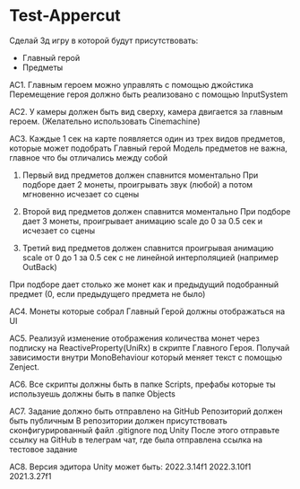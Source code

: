 # Test-Appercut

Сделай 3д игру в которой будут присутствовать:
- Главный герой
- Предметы

АС1. Главным героем можно управлять с помощью джойстика
Перемещение героя должно быть реализовано с помощью InputSystem

АС2. У камеры должен быть вид сверху, камера двигается за главным героем. (Желательно использовать Cinemachine)

АС3. Каждые 1 сек на карте появляется один из трех видов предметов, которые может подобрать Главный герой
Модель предметов не важна, главное что бы отличались между собой

1) Первый вид предметов должен спавнится моментально
При подборе дает 2 монеты, проигрывать звук (любой) а потом мгновенно исчезает со сцены

2) Второй вид предметов должен спавнится моментально
При подборе дает 3 монеты, проигрывает анимацию scale до 0 за 0.5 сек и исчезает со сцены

3) Третий вид предметов должен спавнится проигрывая анимацию scale от 0 до 1 за 0.5 сек с не линейной интерполяцией (например OutBack)

При подборе дает столько же монет как и предыдущий подобранный предмет (0, если предыдущего предмета не было)

АС4. Монеты которые собрал Главный Герой должны отображаться на UI

АС5. Реализуй изменение отображения количества монет через подписку на ReactiveProperty(UniRx) в скрипте Главного Героя.
Получай зависимости внутри MonoBehaviour который меняет текст c помощью Zenject.

АС6. Все скрипты должны быть в папке Scripts, префабы которые ты используешь должны быть в папке Objects

АС7. Задание должно быть отправлено на GitHub
Репозиторий должен быть публичным
В репозитории должен присутствовать сконфигурированный файл .gitignore под Unity
После этого отправьте ссылку на GitHub в телеграм чат, где была отправлена ссылка на тестовое задание

АС8. Версия эдитора Unity может быть:
2022.3.14f1
2022.3.10f1
2021.3.27f1
